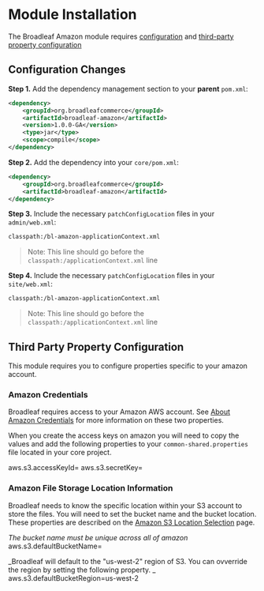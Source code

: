 # Module Installation 
The Broadleaf Amazon module requires [configuration](#configuration-changes) and [third-party property configuration](#third-party-property-configuration)


## Configuration Changes
**Step 1.**  Add the dependency management section to your **parent** `pom.xml`:
    
```xml
<dependency>
    <groupId>org.broadleafcommerce</groupId>
    <artifactId>broadleaf-amazon</artifactId>
    <version>1.0.0-GA</version>
    <type>jar</type>
    <scope>compile</scope>
</dependency>
```

**Step 2.**  Add the dependency into your `core/pom.xml`:
    
```xml
<dependency>
    <groupId>org.broadleafcommerce</groupId>
    <artifactId>broadleaf-amazon</artifactId>
</dependency>
```

**Step 3.** Include the necessary `patchConfigLocation` files in your `admin/web.xml`:

```xml
classpath:/bl-amazon-applicationContext.xml
```
>Note: This line should go before the `classpath:/applicationContext.xml` line


**Step 4.** Include the necessary `patchConfigLocation` files in your `site/web.xml`:

```xml
classpath:/bl-amazon-applicationContext.xml
```
>Note: This line should go before the `classpath:/applicationContext.xml` line


## Third Party Property Configuration
This module requires you to configure properties specific to your amazon account.   

### Amazon Credentials
Broadleaf requires access to your Amazon AWS account.   See <a href="http://docs.aws.amazon.com/AWSSimpleQueueService/latest/SQSGettingStartedGuide/AWSCredentials.html">About Amazon Credentials</a> for more information on these two properties.  

When you create the access keys on amazon you will need to copy the values and add the following properties to your `common-shared.properties` file located in your core project.
 
aws.s3.accessKeyId=
aws.s3.secretKey=

### Amazon File Storage Location Information 
Broadleaf needs to know the specific location within your S3 account to store the files.   You will need to set the bucket name and the bucket location.  These properties are described on the <a href="http://docs.aws.amazon.com/AmazonS3/latest/dev/LocationSelection.html">Amazon S3 Location Selection</a> page.

_The bucket name must be unique across all of amazon_
aws.s3.defaultBucketName=

_Broadleaf will default to the "us-west-2" region of S3.    You can ovverride the region by setting the following property. _
aws.s3.defaultBucketRegion=us-west-2
